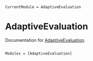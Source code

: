 ```@meta
CurrentModule = AdaptiveEvaluation
```

# AdaptiveEvaluation

Documentation for [AdaptiveEvaluation](https://github.com/cerisola/AdaptiveEvaluation.jl).

```@index
```

```@autodocs
Modules = [AdaptiveEvaluation]
```
